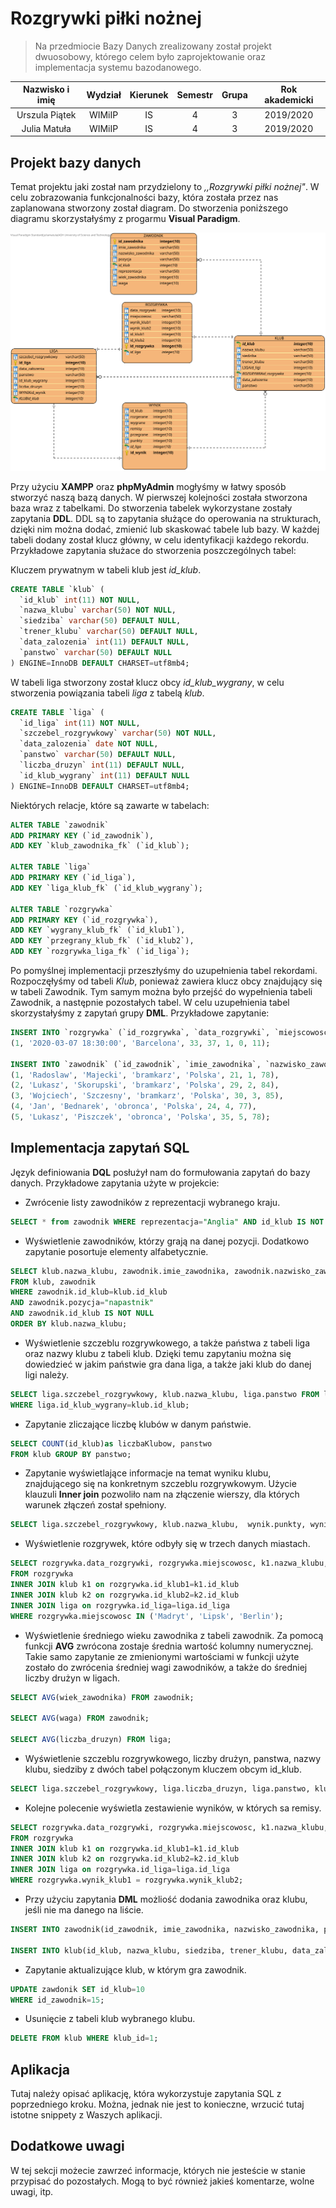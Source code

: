# Rozgrywki piłki nożnej 
>Na przedmiocie Bazy Danych zrealizowany został projekt dwuosobowy, którego celem było zaprojektowanie oraz implementacja systemu bazodanowego. 

| Nazwisko i imię | Wydział | Kierunek | Semestr | Grupa | Rok akademicki |
| :-------------: | :-----: | :------: | :-----: | :---: | :------------: |
| Urszula Piątek         | WIMiIP  | IS       |   4     | 3     | 2019/2020      |
| Julia Matuła         | WIMiIP  | IS       |   4     | 3    | 2019/2020      |

## Projekt bazy danych
Temat projektu jaki został nam przydzielony to _,,Rozgrywki piłki nożnej"_. W celu zobrazowania funkcjonalności bazy, która została przez nas zaplanowana stworzony został diagram. Do stworzenia poniższego diagramu skorzystałyśmy z progarmu **Visual Paradigm**. 

![Rozgrywki_pilki_noznej_diagram](./diagram.svg)

Przy użyciu **XAMPP** oraz  **phpMyAdmin** mogłyśmy w łatwy sposób stworzyć naszą bazą danych. W pierwszej kolejności została stworzona baza wraz z tabelkami. Do stworzenia tabelek wykorzystane zostały zapytania **DDL**. DDL są to zapytania służące do operowania na strukturach, dzięki nim można dodać, zmienić lub skaskować tabele lub bazy. W każdej tabeli dodany został klucz główny, w celu identyfikacji każdego rekordu.  Przykładowe zapytania służace do stworzenia poszczególnych tabel: 

Kluczem prywatnym w tabeli klub jest _id_klub_.

```sql 
CREATE TABLE `klub` (
  `id_klub` int(11) NOT NULL,
  `nazwa_klubu` varchar(50) NOT NULL,
  `siedziba` varchar(50) DEFAULT NULL,
  `trener_klubu` varchar(50) DEFAULT NULL,
  `data_zalozenia` int(11) DEFAULT NULL,
  `panstwo` varchar(50) DEFAULT NULL
) ENGINE=InnoDB DEFAULT CHARSET=utf8mb4;
```

W tabeli liga stworzony został klucz obcy _id_klub_wygrany_, w celu stworzenia powiązania tabeli _liga_ z tabelą _klub_.

```sql 
CREATE TABLE `liga` (
  `id_liga` int(11) NOT NULL,
  `szczebel_rozgrywkowy` varchar(50) NOT NULL,
  `data_zalozenia` date NOT NULL,
  `panstwo` varchar(50) DEFAULT NULL,
  `liczba_druzyn` int(11) DEFAULT NULL,
  `id_klub_wygrany` int(11) DEFAULT NULL
) ENGINE=InnoDB DEFAULT CHARSET=utf8mb4;
```

Niektórych relacje, które są zawarte w tabelach:

```sql
ALTER TABLE `zawodnik`
ADD PRIMARY KEY (`id_zawodnik`),
ADD KEY `klub_zawodnika_fk` (`id_klub`);

ALTER TABLE `liga`
ADD PRIMARY KEY (`id_liga`),
ADD KEY `liga_klub_fk` (`id_klub_wygrany`);

ALTER TABLE `rozgrywka`
ADD PRIMARY KEY (`id_rozgrywka`),
ADD KEY `wygrany_klub_fk` (`id_klub1`),
ADD KEY `przegrany_klub_fk` (`id_klub2`),
ADD KEY `rozgrywka_liga_fk` (`id_liga`);
```
Po pomyślnej implementacji przeszłyśmy do uzupełnienia tabel rekordami. Rozpoczęłyśmy od tabeli _Klub_, ponieważ zawiera klucz obcy znajdujący się w tabeli Zawodnik. Tym samym można było przejść do wypełnienia tabeli Zawodnik, a następnie pozostałych tabel. 
W celu uzupełnienia tabel skorzystałyśmy z zapytań grupy **DML**. Przykładowe zapytanie:

```sql
INSERT INTO `rozgrywka` (`id_rozgrywka`, `data_rozgrywki`, `miejscowosc`, `id_klub1`, `id_klub2`, `wynik_klub1`, `wynik_klub2`, `id_liga`) VALUES
(1, '2020-03-07 18:30:00', 'Barcelona', 33, 37, 1, 0, 11);

INSERT INTO `zawodnik` (`id_zawodnik`, `imie_zawodnika`, `nazwisko_zawodnika`, `pozycja`, `reprezentacja`, `wiek_zawodnika`, `id_klub`, `waga`) VALUES
(1, 'Radoslaw', 'Majecki', 'bramkarz', 'Polska', 21, 1, 78),
(2, 'Lukasz', 'Skorupski', 'bramkarz', 'Polska', 29, 2, 84),
(3, 'Wojciech', 'Szczesny', 'bramkarz', 'Polska', 30, 3, 85),
(4, 'Jan', 'Bednarek', 'obronca', 'Polska', 24, 4, 77),
(5, 'Lukasz', 'Piszczek', 'obronca', 'Polska', 35, 5, 78);
```


## Implementacja zapytań SQL
Język definiowania **DQL** posłużył nam do formułowania zapytań do bazy danych. Przykładowe zapytania użyte w projekcie: 

* Zwrócenie listy zawodników z reprezentacji wybranego kraju.
```sql
SELECT * from zawodnik WHERE reprezentacja="Anglia" AND id_klub IS NOT NULL;
```

* Wyświetlenie zawodników, którzy grają na danej pozycji. Dodatkowo zapytanie posortuje elementy alfabetycznie.
```sql
SELECT klub.nazwa_klubu, zawodnik.imie_zawodnika, zawodnik.nazwisko_zawodnika. Za pomocą tego polecenia można uzyskać informacje w jakim klubie gra dany zawodnik będący na pozcyji napastnika. 
FROM klub, zawodnik 
WHERE zawodnik.id_klub=klub.id_klub 
AND zawodnik.pozycja="napastnik"
AND zawodnik.id_klub IS NOT NULL
ORDER BY klub.nazwa_klubu;
```

* Wyświetlenie szczeblu rozgrywkowego, a także państwa z tabeli liga oraz nazwy klubu z tabeli klub. Dzięki temu zapytaniu można się dowiedzieć w jakim państwie gra dana liga, a także jaki klub do danej ligi należy.
```sql
SELECT liga.szczebel_rozgrywkowy, klub.nazwa_klubu, liga.panstwo FROM liga, klub 
WHERE liga.id_klub_wygrany=klub.id_klub;
```

* Zapytanie zliczające liczbę klubów w danym państwie.
```sql
SELECT COUNT(id_klub)as liczbaKlubow, panstwo 
FROM klub GROUP BY panstwo;
```

* Zapytanie wyświetlające informacje na temat wyniku klubu, znajdującego się na konkretnym szczeblu rozgrywkowym. Użycie klauzuli **Inner join** pozwoliło nam na złączenie wierszy, dla których warunek złączeń został spełniony. 
```sql 
SELECT liga.szczebel_rozgrywkowy, klub.nazwa_klubu,  wynik.punkty, wynik.rozegrane, wynik.wygrane, wynik.remisy, wynik.przegrane  FROM wynik INNER JOIN liga ON wynik.id_liga=liga.id_liga INNER JOIN klub ON wynik.id_klub=klub.id_klub ORDER BY wynik.punkty DESC;
```

* Wyświetlenie rozgrywek, które odbyły się w trzech danych miastach.
```sql
SELECT rozgrywka.data_rozgrywki, rozgrywka.miejscowosc, k1.nazwa_klubu, rozgrywka.wynik_klub1,  rozgrywka.wynik_klub2, k2.nazwa_klubu, liga.szczebel_rozgrywkowy
FROM rozgrywka
INNER JOIN klub k1 on rozgrywka.id_klub1=k1.id_klub
INNER JOIN klub k2 on rozgrywka.id_klub2=k2.id_klub
INNER JOIN liga on rozgrywka.id_liga=liga.id_liga
WHERE rozgrywka.miejscowosc IN ('Madryt', 'Lipsk', 'Berlin');
```

* Wyświetlenie średniego wieku zawodnika z tabeli zawodnik. Za pomocą funkcji **AVG** zwrócona zostaje średnia wartość kolumny numerycznej. Takie samo zapytanie ze zmienionymi wartościami w funkcji użyte zostało do zwrócenia średniej wagi zawodników, a także do średniej liczby drużyn w ligach.
``` sql
SELECT AVG(wiek_zawodnika) FROM zawodnik;

SELECT AVG(waga) FROM zawodnik;

SELECT AVG(liczba_druzyn) FROM liga;
```

* Wyświetlenie szczeblu rozgrywkowego, liczby drużyn, panstwa, nazwy klubu, siedziby z dwóch tabel połączonym kluczem obcym id_klub. 
```sql
SELECT liga.szczebel_rozgrywkowy, liga.liczba_druzyn, liga.panstwo, klub.nazwa_klubu, klub.siedziba FROM liga INNER JOIN klub ON liga.id_klub_wygrany=klub.id_klub ORDER BY liga.liczba_druzyn DESC;
```

* Kolejne polecenie wyświetla zestawienie wyników, w których sa remisy. 
```sql
SELECT rozgrywka.data_rozgrywki, rozgrywka.miejscowosc, k1.nazwa_klubu, rozgrywka.wynik_klub1,  rozgrywka.wynik_klub2, k2.nazwa_klubu, liga.szczebel_rozgrywkowy
FROM rozgrywka
INNER JOIN klub k1 on rozgrywka.id_klub1=k1.id_klub
INNER JOIN klub k2 on rozgrywka.id_klub2=k2.id_klub
INNER JOIN liga on rozgrywka.id_liga=liga.id_liga
WHERE rozgrywka.wynik_klub1 = rozgrywka.wynik_klub2;
```

* Przy użyciu zapytania **DML** możliość dodania zawodnika oraz klubu, jeśli nie ma danego na liście. 
```sql
INSERT INTO zawodnik(id_zawodnik, imie_zawodnika, nazwisko_zawodnika, pozycja, reprezentacja, wiek_zawodnika, id_klub, waga) VALUES (97, “Gerard”,”Pique”,”obrońca”,”Hiszpania”,33, 33, 85);

INSERT INTO klub(id_klub, nazwa_klubu, siedziba, trener_klubu, data_zalozenia, panstwo) VALUES (59, “FK Loko Vltavin”, “Praga”, “Martin Frýdek”, 1898, “Czechy”);
```

* Zapytanie aktualizujące klub, w którym gra zawodnik.
```sql
UPDATE zawdonik SET id_klub=10
WHERE id_zawodnik=15;
```

* Usunięcie z tabeli klub wybranego klubu.
```sql
DELETE FROM klub WHERE klub_id=1;
```

## Aplikacja
Tutaj należy opisać aplikację, która wykorzystuje zapytania SQL z poprzedniego kroku. Można, jednak nie jest to konieczne, wrzucić tutaj istotne snippety z Waszych aplikacji.

## Dodatkowe uwagi
W tej sekcji możecie zawrzeć informacje, których nie jesteście w stanie przypisać do pozostałych. Mogą to być również jakieś komentarze, wolne uwagi, itp.


